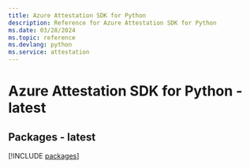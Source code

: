 ```yaml
---
title: Azure Attestation SDK for Python
description: Reference for Azure Attestation SDK for Python
ms.date: 03/28/2024
ms.topic: reference
ms.devlang: python
ms.service: attestation
---
```

# Azure Attestation SDK for Python - latest
## Packages - latest
[!INCLUDE [packages](attestation-index.md)]